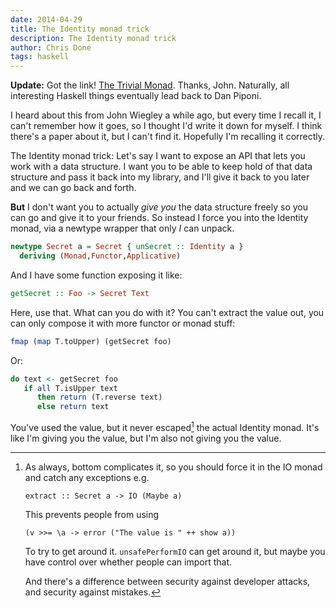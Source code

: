```yaml
---
date: 2014-04-29
title: The Identity monad trick
description: The Identity monad trick
author: Chris Done
tags: haskell
---
```


**Update:** Got the link!
  [The Trivial Monad](http://blog.sigfpe.com/2007/04/trivial-monad.html). Thanks,
  John. Naturally, all interesting Haskell things eventually lead back
  to Dan Piponi.

I heard about this from John Wiegley a while ago, but every time I
recall it, I can't remember how it goes, so I thought I'd write it
down for myself. I think there's a paper about it, but I can't find
it. Hopefully I'm recalling it correctly.

The Identity monad trick: Let's say I want to expose an API that lets
you work with a data structure. I want you to be able to keep hold of
that data structure and pass it back into my library, and I'll give it
back to you later and we can go back and forth.

**But** I don't want you to actually *give you* the data structure
freely so you can go and give it to your friends. So instead I force
you into the Identity monad, via a newtype wrapper that only *I* can
unpack.

``` haskell
newtype Secret a = Secret { unSecret :: Identity a }
  deriving (Monad,Functor,Applicative)
```

And I have some function exposing it like:

``` haskell
getSecret :: Foo -> Secret Text
```

Here, use that. What can you do with it? You can't extract the value
out, you can only compose it with more functor or monad stuff:

``` haskell
fmap (map T.toUpper) (getSecret foo)
```

Or:

``` haskell
do text <- getSecret foo
   if all T.isUpper text
      then return (T.reverse text)
      else return text
```

You've used the value, but it never escaped[^1] the actual Identity
monad. It's like I'm giving you the value, but I'm also not giving you
the value.

[^1]: As always, bottom complicates it, so you should force it in the
      IO monad and catch any exceptions e.g.

      `extract :: Secret a -> IO (Maybe a)`

      This prevents people from using

      `(v >>= \a -> error ("The value is " ++ show a))`

      To try to get around it. `unsafePerformIO` can get around it,
      but maybe you have control over whether people can import that.

      And there's a difference between security against developer
      attacks, and security against mistakes.
